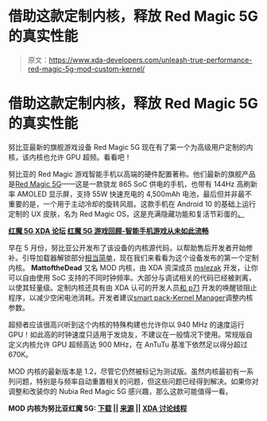 # 借助这款定制内核，释放 Red Magic 5G 的真实性能

> 原文：<https://www.xda-developers.com/unleash-true-performance-red-magic-5g-mod-custom-kernel/>

# 借助这款定制内核，释放 Red Magic 5G 的真实性能

努比亚最新的旗舰游戏设备 Red Magic 5G 现在有了第一个为高级用户定制的内核，该内核也允许 GPU 超频。看看吧！

努比亚的 Red Magic 游戏智能手机以高端的硬件配置著称。他们最新的旗舰产品是[Red Magic 5G](https://www.xda-developers.com/red-magic-5g-hands-on-unboxing-video/)——这是一款骁龙 865 SoC 供电的手机，也带有 144Hz 高刷新率 AMOLED 显示屏，支持 55W 快速充电的 4,500mAh 电池，最后但并非最不重要的是，一个用于主动冷却的旋转风扇。这款手机在 Android 10 的基础上运行定制的 UX 皮肤，名为 Red Magic OS，这是充满隐藏功能和复活节彩蛋的[。](https://www.xda-developers.com/nubia-red-magic-5g-hidden-activities-reveal-120hz-refresh-rate-color-modes-fhd-screen-recording/)

**[红魔 5G XDA 论坛](https://forum.xda-developers.com/nubia-red-magic-5g) [红魔 5G 游戏回顾-智能手机游戏从未如此流畅](https://www.xda-developers.com/red-magic-5g-gaming-review/)**

早在 5 月份，努比亚公开发布了该设备的内核源代码，以帮助售后开发者开始修补。引导加载器解锁部分[相当简单](https://forum.xda-developers.com/nubia-red-magic-5g/how-to/how-to-unlock-bootloader-redmagic-5g-t4081743)，现在我们来看看为这个设备发布的第一个定制内核。 **MattoftheDead** 又名 MOD 内核，由 XDA 资深成员 [mslezak](https://forum.xda-developers.com/member.php?u=7920168) 开发，让你可以自由使用 SoC 支持的不同时钟频率。大部分与调试相关的代码已经被剥离，以使其轻量级。定制内核还具有由 XDA 认可的开发人员[和 p71](https://forum.xda-developers.com/member.php?u=947981) 开发的唤醒锁阻止程序，以减少空闲电池消耗。开发者建议[smart pack-Kernel Manager](https://forum.xda-developers.com/android/apps-games/app-smartpack-kernel-manager-t3854717)调整内核参数。

超频者应该很高兴听到这个内核的特殊构建也允许你以 940 MHz 的速度运行 GPU！如此高的时钟速度只适用于发烧友，不建议在一般情况下使用。常规版自定义内核允许 GPU 超频高达 900 MHz，在 AnTuTu 基准下依然足以得分超过 670K。

MOD 内核的最新版本是 1.2，尽管它仍然被标记为测试版。虽然内核最初有一系列问题，特别是与频率自动重置相关的问题，但这些问题已经得到解决。如果你对调整和改装你的 Nubia Red Magic 5G 感兴趣，那么这款可能值得一看。

**MOD 内核为努比亚红魔 5G: [下载](https://github.com/mrslezak/NX659J_Q_kernel/releases) || [来源](https://github.com/mrslezak/NX659J_Q_kernel) || [XDA 讨论线程](https://forum.xda-developers.com/nubia-red-magic-5g/development/mod-kernel-red-magic-5g-simply-source-t4112811)**